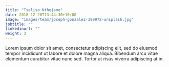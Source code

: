 ```yaml
---
title: "Tseliso Nthejane"
date: 2018-12-20T13:44:30+10:00
image: "images/team/joseph-gonzalez-399972-unsplash.jpg"
jobtitle: ""
linkedinurl: ""
weight: 3
---
```


Lorem ipsum dolor sit amet, consectetur adipiscing elit, sed do eiusmod tempor incididunt ut labore et dolore magna aliqua. Bibendum arcu vitae elementum curabitur vitae nunc sed. Tortor at risus viverra adipiscing at in.
